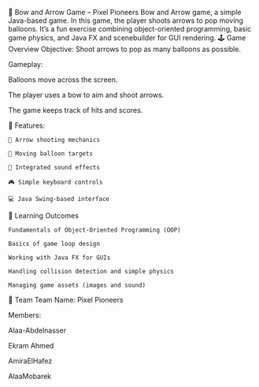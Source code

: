 🎯 Bow and Arrow Game – Pixel Pioneers
Bow and Arrow game, a simple Java-based game. In this game, the player shoots arrows to pop moving balloons. It’s a fun exercise combining object-oriented programming, basic game physics, and Java FX and scenebuilder for GUI rendering.
🕹️ Game Overview
Objective: Shoot arrows to pop as many balloons as possible.

Gameplay:

Balloons move across the screen.

The player uses a bow to aim and shoot arrows.

The game keeps track of hits and scores.  

🎨 Features:

    🎯 Arrow shooting mechanics
    
    🎈 Moving balloon targets
    
    🎵 Integrated sound effects
    
    🎮 Simple keyboard controls
    
    💻 Java Swing-based interface

🧠 Learning Outcomes

    Fundamentals of Object-Oriented Programming (OOP)
    
    Basics of game loop design
    
    Working with Java FX for GUIs
    
    Handling collision detection and simple physics
    
    Managing game assets (images and sound)
🤝 Team
Team Name: Pixel Pioneers

Members:

Alaa-Abdelnasser

Ekram Ahmed

AmiraElHafez

AlaaMobarek



